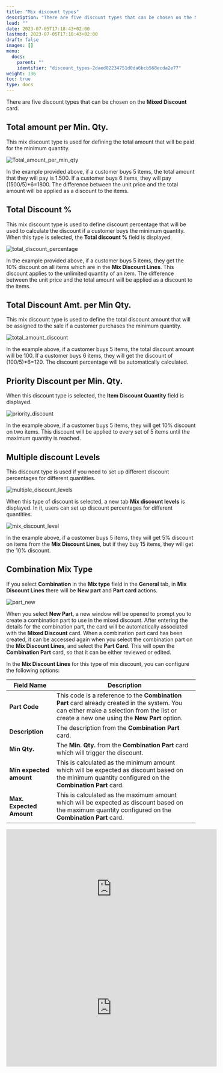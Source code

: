 ```yaml
---
title: "Mix discount types"
description: "There are five discount types that can be chosen on the Mixed Discount card. Learn more about them in this article."
lead: ""
date: 2023-07-05T17:18:43+02:00
lastmod: 2023-07-05T17:18:43+02:00
draft: false
images: []
menu:
  docs:
    parent: ""
    identifier: "discount_types-2daed02234751d0da6bcb568ecda2e77"
weight: 136
toc: true
type: docs
---
```


There are five discount types that can be chosen on the **Mixed Discount** card.

## Total amount per Min. Qty.
  
This mix discount type is used for defining the total amount that will be paid for the minimum quantity.

![Total_amount_per_min_qty](Total%20amount%20per%20min%20qty.PNG)

In the example provided above, if a customer buys 5 items, the total amount that they will pay is 1.500. If a customer buys 6 items, they will pay (1500/5)*6=1800. The difference between the unit price and the total amount will be applied as a discount to the items.

## Total Discount %      
  
This mix discount type is used to define discount percentage that will be used to calculate the discount if a customer buys the minimum quantity. When this type is selected, the **Total discount %** field is displayed. 

![total_discount_percentage](Total%20discount.PNG)

In the example provided above, if a customer buys 5 items, they get the 10% discount on all items which are in the **Mix Discount Lines**. This discount applies to the unlimited quantity of an item. The difference between the unit price and the total amount will be applied as a discount to the items.

## Total Discount Amt. per Min Qty.

This mix discount type is used to define the total discount amount that will be assigned to the sale if a customer purchases the minimum quantity.

![total_amount_discount](Total%20amount%20discount.PNG)

In the example above, if a customer buys 5 items, the total discount amount will be 100. If a customer buys 6 items, they will get the discount of (100/5)*6=120. The discount percentage will be automatically calculated.

## Priority Discount per Min. Qty.

When this discount type is selected, the **Item Discount Quantity** field is displayed.

![priority_discount](Priority%20discount.PNG)

In the example above, if a customer buys 5 items, they will get 10% discount on two items. This discount will be applied to every set of 5 items until the maximum quantity is reached.

## Multiple discount Levels

This discount type is used if you need to set up different discount percentages for different quantities.

![multiple_discount_levels](multiple%20discount%20levels.PNG)

When this type of discount is selected, a new tab **Mix discount levels** is displayed. In it, users can set up discount percentages for different quantities.

![mix_discount_level](mix%20discount%20levels.PNG)

In the example above, if a customer buys 5 items, they will get 5% discount on items from the **Mix Discount Lines**, but if they buy 15 items, they will get the 10% discount.

## Combination Mix Type

If you select **Combination** in the **Mix type** field in the **General** tab, in **Mix Discount Lines** there will be **New part** and **Part card** actions.

![part_new](Part%20new.PNG)

When you select **New Part**, a new window will be opened to prompt you to create a combination part to use in the mixed discount. After entering the details for the combination part, the card will be automatically associated with the **Mixed Discount** card. When a combination part card has been created, it can be accessed again when you select the combination part on the **Mix Discount Lines**, and select the **Part Card**. This will open the **Combination Part** card, so that it can be either reviewed or edited.

In the **Mix Discount Lines** for this type of mix discount, you can configure the following options:

| Field Name      | Description |
| ----------- | ----------- |
| **Part Code**     | This code is a reference to the **Combination Part** card already created in the system. You can either make a selection from the list or create a new one using the **New Part** option.     |
| **Description**   | The description from the **Combination Part** card. |
| **Min Qty.**  |  The **Min. Qty.** from the **Combination Part** card which will trigger the discount. |
| **Min expected amount** | This is calculated as the minimum amount which will be expected as discount based on the minimum quantity configured on the **Combination Part** card. |
| **Max. Expected Amount** | This is calculated as the maximum amount which will be expected as discount based on the maximum quantity configured on the **Combination Part** card. |

<iframe width="560" height="315" src="https://www.youtube.com/embed/GdFKN5v223g" title="YouTube video player" frameborder="0" allow="accelerometer; autoplay; clipboard-write; encrypted-media; gyroscope; picture-in-picture; web-share" allowfullscreen></iframe>

<iframe width="560" height="315" src="https://www.youtube.com/embed/NynY_ZB-jxc" title="YouTube video player" frameborder="0" allow="accelerometer; autoplay; clipboard-write; encrypted-media; gyroscope; picture-in-picture; web-share" allowfullscreen></iframe>